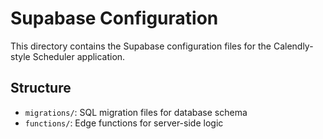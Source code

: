 
# Supabase Configuration

This directory contains the Supabase configuration files for the Calendly-style Scheduler application.

## Structure
- `migrations/`: SQL migration files for database schema
- `functions/`: Edge functions for server-side logic